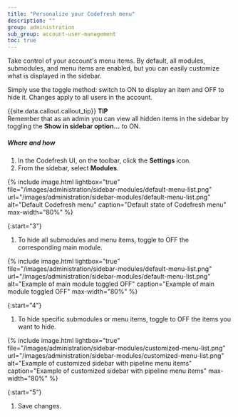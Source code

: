 ```yaml
---
title: "Personalize your Codefresh menu"
description: ""
group: administration
sub_group: account-user-management
toc: true
---
```



Take control of your account's menu items. By default, all modules, submodules, and menu items are enabled, but you can easily customize what is displayed in the sidebar.

Simply use the toggle method: switch to ON to display an item and OFF to hide it. Changes apply to all users in the account.

{{site.data.callout.callout_tip}}
**TIP**  
Remember that as an admin you can view all hidden items in the sidebar by toggling the **Show in sidebar option...** to ON.



##### Where and how
1. In the Codefresh UI, on the toolbar, click the **Settings** icon.
1. From the sidebar, select **Modules**.

{% include 
   image.html 
   lightbox="true" 
   file="/images/administration/sidebar-modules/default-menu-list.png" 
   url="/images/administration/sidebar-modules/default-menu-list.png" 
   alt="Default Codefresh menu" 
   caption="Default state of Codefresh menu"
   max-width="80%" 
   %}

{:start="3"}
1. To hide all submodules and menu items, toggle to OFF the corresponding main module. 

{% include 
   image.html 
   lightbox="true" 
   file="/images/administration/sidebar-modules/default-menu-list.png" 
   url="/images/administration/sidebar-modules/default-menu-list.png" 
   alt="Example of main module toggled OFF" 
   caption="Example of main module toggled OFF" 
   max-width="80%" 
   %}

{:start="4"}
1. To hide specific submodules or menu items, toggle to OFF the items you want to hide.

{% include 
   image.html 
   lightbox="true" 
   file="/images/administration/sidebar-modules/customized-menu-list.png" 
   url="/images/administration/sidebar-modules/customized-menu-list.png" 
   alt="Example of customized sidebar with pipeline menu items" 
   caption="Example of customized sidebar with pipeline menu items"
   max-width="80%" 
   %}

{:start="5"}
1. Save changes.




